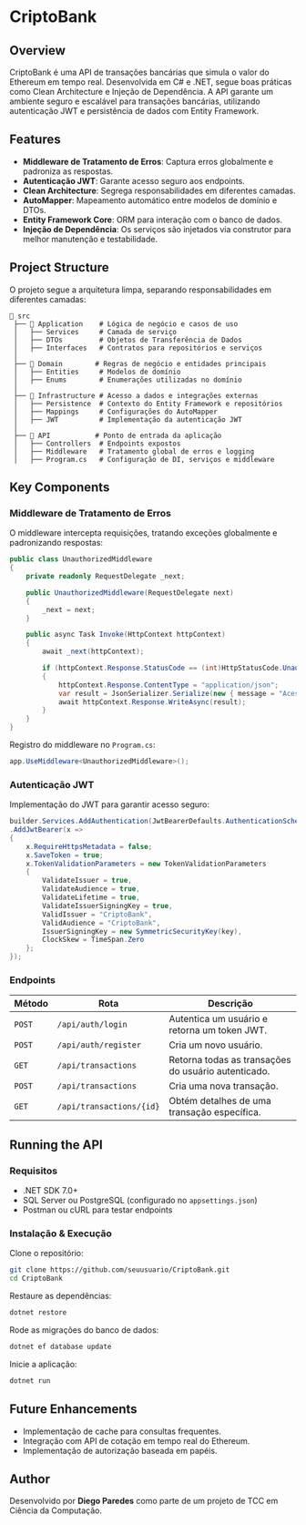# CriptoBank

## Overview

CriptoBank é uma API de transações bancárias que simula o valor do Ethereum em tempo real. Desenvolvida em C# e .NET, segue boas práticas como Clean Architecture e Injeção de Dependência. A API garante um ambiente seguro e escalável para transações bancárias, utilizando autenticação JWT e persistência de dados com Entity Framework.

## Features

- **Middleware de Tratamento de Erros**: Captura erros globalmente e padroniza as respostas.
- **Autenticação JWT**: Garante acesso seguro aos endpoints.
- **Clean Architecture**: Segrega responsabilidades em diferentes camadas.
- **AutoMapper**: Mapeamento automático entre modelos de domínio e DTOs.
- **Entity Framework Core**: ORM para interação com o banco de dados.
- **Injeção de Dependência**: Os serviços são injetados via construtor para melhor manutenção e testabilidade.

## Project Structure

O projeto segue a arquitetura limpa, separando responsabilidades em diferentes camadas:

```
📂 src
 ├── 📂 Application    # Lógica de negócio e casos de uso
 │   ├── Services     # Camada de serviço
 │   ├── DTOs         # Objetos de Transferência de Dados
 │   ├── Interfaces   # Contratos para repositórios e serviços
 │
 ├── 📂 Domain        # Regras de negócio e entidades principais
 │   ├── Entities     # Modelos de domínio
 │   ├── Enums        # Enumerações utilizadas no domínio
 │
 ├── 📂 Infrastructure # Acesso a dados e integrações externas
 │   ├── Persistence  # Contexto do Entity Framework e repositórios
 │   ├── Mappings     # Configurações do AutoMapper
 │   ├── JWT          # Implementação da autenticação JWT
 │
 ├── 📂 API           # Ponto de entrada da aplicação
 │   ├── Controllers  # Endpoints expostos
 │   ├── Middleware   # Tratamento global de erros e logging
 │   ├── Program.cs   # Configuração de DI, serviços e middleware
```

## Key Components

### Middleware de Tratamento de Erros

O middleware intercepta requisições, tratando exceções globalmente e padronizando respostas:

```csharp
public class UnauthorizedMiddleware
{
    private readonly RequestDelegate _next;

    public UnauthorizedMiddleware(RequestDelegate next)
    {
        _next = next;
    }

    public async Task Invoke(HttpContext httpContext)
    {
        await _next(httpContext);

        if (httpContext.Response.StatusCode == (int)HttpStatusCode.Unauthorized)
        {
            httpContext.Response.ContentType = "application/json";
            var result = JsonSerializer.Serialize(new { message = "Acesso negado", success = false });
            await httpContext.Response.WriteAsync(result);
        }
    }
}
```

Registro do middleware no `Program.cs`:

```csharp
app.UseMiddleware<UnauthorizedMiddleware>();
```

### Autenticação JWT

Implementação do JWT para garantir acesso seguro:

```csharp
builder.Services.AddAuthentication(JwtBearerDefaults.AuthenticationScheme)
.AddJwtBearer(x =>
{
    x.RequireHttpsMetadata = false;
    x.SaveToken = true;
    x.TokenValidationParameters = new TokenValidationParameters
    {
        ValidateIssuer = true,
        ValidateAudience = true,
        ValidateLifetime = true,
        ValidateIssuerSigningKey = true,
        ValidIssuer = "CriptoBank",
        ValidAudience = "CriptoBank",
        IssuerSigningKey = new SymmetricSecurityKey(key),
        ClockSkew = TimeSpan.Zero
    };
});
```

### Endpoints

| Método | Rota | Descrição |
|--------|------|-----------|
| `POST` | `/api/auth/login` | Autentica um usuário e retorna um token JWT. |
| `POST` | `/api/auth/register` | Cria um novo usuário. |
| `GET` | `/api/transactions` | Retorna todas as transações do usuário autenticado. |
| `POST` | `/api/transactions` | Cria uma nova transação. |
| `GET` | `/api/transactions/{id}` | Obtém detalhes de uma transação específica. |

## Running the API

### Requisitos

- .NET SDK 7.0+
- SQL Server ou PostgreSQL (configurado no `appsettings.json`)
- Postman ou cURL para testar endpoints

### Instalação & Execução

Clone o repositório:
```sh
git clone https://github.com/seuusuario/CriptoBank.git
cd CriptoBank
```

Restaure as dependências:
```sh
dotnet restore
```

Rode as migrações do banco de dados:
```sh
dotnet ef database update
```

Inicie a aplicação:
```sh
dotnet run
```

## Future Enhancements

- Implementação de cache para consultas frequentes.
- Integração com API de cotação em tempo real do Ethereum.
- Implementação de autorização baseada em papéis.

## Author

Desenvolvido por **Diego Paredes** como parte de um projeto de TCC em Ciência da Computação.

